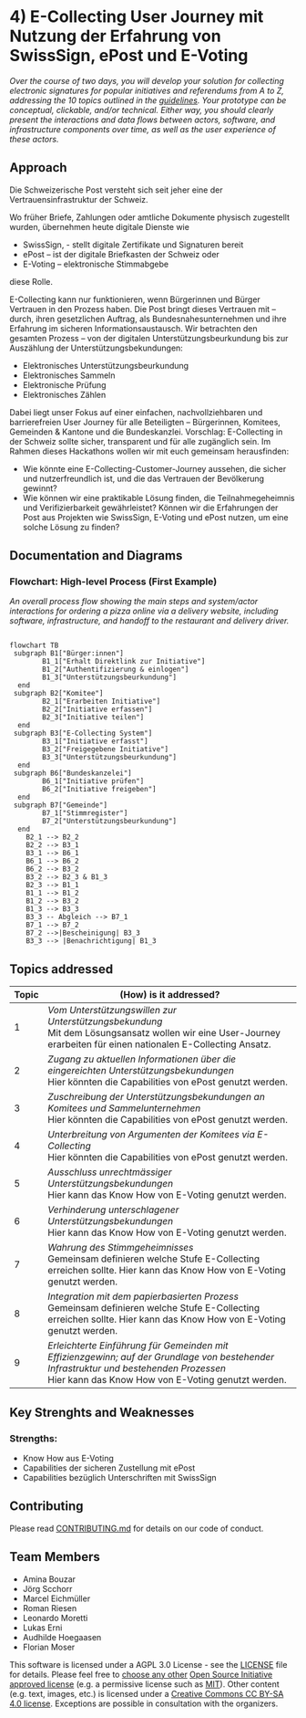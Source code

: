 # 4) E-Collecting User Journey mit Nutzung der Erfahrung von SwissSign, ePost und E-Voting

*Over the course of two days, you will develop your solution for collecting electronic signatures for popular initiatives and referendums from A to Z, addressing the 10 topics outlined in the [guidelines](https://www.bk.admin.ch/bk/de/home/politische-rechte/e-collecting/aktuelles.html). Your prototype can be conceptual, clickable, and/or technical. Either way, you should clearly present the interactions and data flows between actors, software, and infrastructure components over time, as well as the user experience of these actors.*

## Approach

Die Schweizerische Post versteht sich seit jeher eine der Vertrauensinfrastruktur der Schweiz. 

Wo früher Briefe, Zahlungen oder amtliche Dokumente physisch zugestellt wurden, übernehmen heute digitale Dienste wie  

- SwissSign, - stellt digitale Zertifikate und Signaturen bereit 
- ePost – ist der digitale Briefkasten der Schweiz oder  
- E-Voting – elektronische Stimmabgebe  

 diese Rolle.  

E-Collecting kann nur funktionieren, wenn Bürgerinnen und Bürger Vertrauen in den Prozess haben. Die Post bringt dieses Vertrauen mit – durch, ihren gesetzlichen Auftrag, als Bundesnahesunternehmen und ihre Erfahrung im sicheren Informationsaustausch. Wir betrachten den gesamten Prozess – von der digitalen Unterstützungsbeurkundung bis zur Auszählung der Unterstützungsbekundungen: 

- Elektronisches Unterstützungsbeurkundung 
- Elektronisches Sammeln 
- Elektronische Prüfung
- Elektronisches Zählen 

Dabei liegt unser Fokus auf einer einfachen, nachvollziehbaren und barrierefreien User Journey für alle Beteiligten – Bürgerinnen, Komitees, Gemeinden & Kantone und die Bundeskanzlei. Vorschlag: E-Collecting in der Schweiz sollte sicher, transparent und für alle zugänglich sein. Im Rahmen dieses Hackathons wollen wir mit euch gemeinsam herausfinden: 

- Wie könnte eine E-Collecting-Customer-Journey aussehen, die sicher und nutzerfreundlich ist, und die das Vertrauen der Bevölkerung gewinnt? 
- Wie können wir eine praktikable Lösung finden, die Teilnahmegeheimnis und Verifizierbarkeit gewährleistet? Können wir die Erfahrungen der Post aus Projekten wie SwissSign, E-Voting und ePost nutzen, um eine solche Lösung zu finden? 

  
## Documentation and Diagrams


### Flowchart: High-level Process (First Example)

*An overall process flow showing the main steps and system/actor interactions for ordering a pizza online via a delivery website, including software, infrastructure, and handoff to the restaurant and delivery driver.*

```mermaid

flowchart TB
 subgraph B1["Bürger:innen"]
        B1_1["Erhalt Direktlink zur Initiative"]
        B1_2["Authentifizierung & einlogen"]
        B1_3["Unterstützungsbeurkundung"]
  end
 subgraph B2["Komitee"]
        B2_1["Erarbeiten Initiative"]
        B2_2["Initiative erfassen"]
        B2_3["Initiative teilen"]
  end
 subgraph B3["E-Collecting System"]
        B3_1["Initiative erfasst"]
        B3_2["Freigegebene Initiative"]
        B3_3["Unterstützungsbeurkundung"]
  end
 subgraph B6["Bundeskanzelei"]
        B6_1["Initiative prüfen"]
        B6_2["Initiative freigeben"]
  end
 subgraph B7["Gemeinde"]
        B7_1["Stimmregister"]
        B7_2["Unterstützungsbeurkundung"]
  end
    B2_1 --> B2_2
    B2_2 --> B3_1
    B3_1 --> B6_1
    B6_1 --> B6_2
    B6_2 --> B3_2
    B3_2 --> B2_3 & B1_3
    B2_3 --> B1_1
    B1_1 --> B1_2
    B1_2 --> B3_2
    B1_3 --> B3_3
    B3_3 -- Abgleich --> B7_1
    B7_1 --> B7_2
    B7_2 -->|Bescheinigung| B3_3
    B3_3 --> |Benachrichtigung| B1_3

```

## Topics addressed

| Topic | (How) is it addressed? |
| -| ------- |
| 1 | *Vom Unterstützungswillen zur Unterstützungsbekundung* <br> Mit dem Lösungsansatz wollen wir eine User-Journey erarbeiten für einen nationalen E-Collecting Ansatz.|
| 2 | *Zugang zu aktuellen Informationen über die eingereichten Unterstützungsbekundungen* <br> Hier könnten die Capabilities von ePost genutzt werden. |
| 3 | *Zuschreibung der Unterstützungsbekundungen an Komitees und Sammelunternehmen* <br> Hier könnten die Capabilities von ePost genutzt werden. |
| 4 | *Unterbreitung von Argumenten der Komitees via E-Collecting* <br> Hier könnten die Capabilities von ePost genutzt werden.|
| 5 | *Ausschluss unrechtmässiger Unterstützungsbekundungen* <br> Hier kann das Know How von E-Voting genutzt werden.|
| 6 | *Verhinderung unterschlagener Unterstützungsbekundungen* <br> Hier kann das Know How von E-Voting genutzt werden.|
| 7 | *Wahrung des Stimmgeheimnisses* <br> Gemeinsam definieren welche Stufe E-Collecting erreichen sollte. Hier kann das Know How von E-Voting genutzt werden.|
| 8 | *Integration mit dem papierbasierten Prozess* <br> Gemeinsam definieren welche Stufe E-Collecting erreichen sollte. Hier kann das Know How von E-Voting genutzt werden.|
| 9 | *Erleichterte Einführung für Gemeinden mit Effizienzgewinn; auf der Grundlage von bestehender Infrastruktur und bestehenden Prozessen* <br> Hier kann das Know How von E-Voting genutzt werden.|

## Key Strenghts and Weaknesses

### Strengths:
- Know How aus E-Voting 
- Capabilities der sicheren Zustellung mit ePost
- Capabilities bezüglich Unterschriften mit SwissSign

## Contributing

Please read [CONTRIBUTING.md](/CONTRIBUTING.md) for details on our code of conduct.

## Team Members

- Amina Bouzar
- Jörg Scchorr
- Marcel Eichmüller
- Roman Riesen
- Leonardo Moretti
- Lukas Erni
- Audhilde Hoegaasen
- Florian Moser


This software is licensed under a AGPL 3.0 License - see the [LICENSE](LICENSE) file for details. Please feel free to [choose any other](https://choosealicense.com/) [Open Source Initiative approved license](https://opensource.org/licenses) (e.g. a permissive license such as [MIT](https://opensource.org/license/mit)). Other content (e.g. text, images, etc.) is licensed under a [Creative Commons CC BY-SA 4.0 license](https://creativecommons.org/licenses/by-sa/4.0/deed.de). Exceptions are possible in consultation with the organizers.

